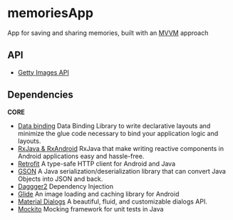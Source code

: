 # memoriesApp

App for saving and sharing memories, built with an [MVVM](https://labs.ribot.co.uk/approaching-android-with-mvvm-8ceec02d5442#.yh4qv552g) approach

## API

* [Getty Images API](http://developers.gettyimages.com/pt/trytheapi.html?)

## Dependencies

**CORE**
* [Data binding](https://developer.android.com/topic/libraries/data-binding/index.html)
Data Binding Library to write declarative layouts and minimize the glue code necessary to bind your application logic and layouts.
* [RxJava & RxAndroid](https://github.com/ReactiveX/RxAndroid)
RxJava that make writing reactive components in Android applications easy and hassle-free. 
* [Retrofit](http://square.github.io/retrofit)
A type-safe HTTP client for Android and Java
* [GSON](https://github.com/google/gson)
A Java serialization/deserialization library that can convert Java Objects into JSON and back.
* [Daggger2](https://google.github.io/dagger/)
Dependency Injection
* [Glide](https://github.com/bumptech/glide)
An image loading and caching library for Android
* [Material Dialogs](https://github.com/afollestad/material-dialogs)
A beautiful, fluid, and customizable dialogs API.
* [Mockito](http://site.mockito.org/)
Mocking framework for unit tests in Java
